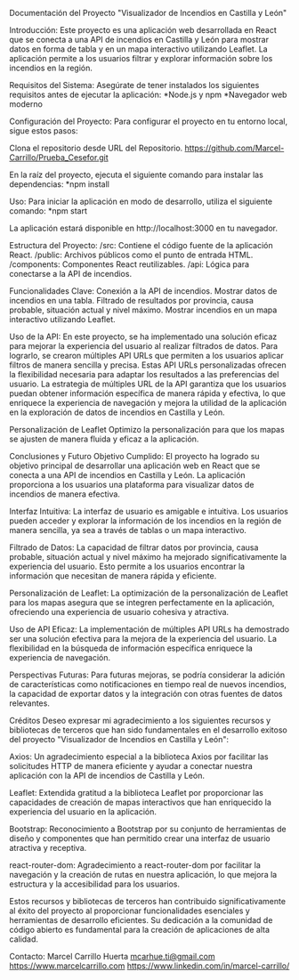 Documentación del Proyecto "Visualizador de Incendios en Castilla y León"

Introducción:
Este proyecto es una aplicación web desarrollada en React que se conecta a una API de incendios en Castilla y León para mostrar datos en forma de tabla y en un mapa interactivo utilizando Leaflet. 
La aplicación permite a los usuarios filtrar y explorar información sobre los incendios en la región.

Requisitos del Sistema:
Asegúrate de tener instalados los siguientes requisitos antes de ejecutar la aplicación:
*Node.js y npm
*Navegador web moderno

Configuración del Proyecto:
Para configurar el proyecto en tu entorno local, sigue estos pasos:

Clona el repositorio desde URL del Repositorio.
https://github.com/Marcel-Carrillo/Prueba_Cesefor.git

En la raíz del proyecto, ejecuta el siguiente comando para instalar las dependencias:
*npm install

Uso:
Para iniciar la aplicación en modo de desarrollo, utiliza el siguiente comando:
*npm start

La aplicación estará disponible en http://localhost:3000 en tu navegador.

Estructura del Proyecto:
/src: Contiene el código fuente de la aplicación React.
/public: Archivos públicos como el punto de entrada HTML.
/components: Componentes React reutilizables.
/api: Lógica para conectarse a la API de incendios.

Funcionalidades Clave:
Conexión a la API de incendios.
Mostrar datos de incendios en una tabla.
Filtrado de resultados por provincia, causa probable, situación actual y nivel máximo.
Mostrar incendios en un mapa interactivo utilizando Leaflet.

Uso de la API:
En este proyecto, se ha implementado una solución eficaz para mejorar la experiencia del usuario al realizar filtrados de datos. 
Para lograrlo, se crearon múltiples API URLs que permiten a los usuarios aplicar filtros de manera sencilla y precisa. 
Estas API URLs personalizadas ofrecen la flexibilidad necesaria para adaptar los resultados a las preferencias del usuario. 
La estrategia de múltiples URL de la API garantiza que los usuarios puedan obtener información específica de manera rápida y efectiva, 
lo que enriquece la experiencia de navegación y mejora la utilidad de la aplicación en la exploración de datos de incendios en Castilla y León.

Personalización de Leaflet
Optimizo la personalización para que los mapas se ajusten de manera fluida y eficaz a la aplicación.

Conclusiones y Futuro
Objetivo Cumplido: El proyecto ha logrado su objetivo principal de desarrollar una aplicación web en React que se conecta a una API de incendios en Castilla y León. 
La aplicación proporciona a los usuarios una plataforma para visualizar datos de incendios de manera efectiva.

Interfaz Intuitiva: La interfaz de usuario es amigable e intuitiva. Los usuarios pueden acceder y explorar la información de los incendios en la región de manera sencilla, 
ya sea a través de tablas o un mapa interactivo.

Filtrado de Datos: La capacidad de filtrar datos por provincia, causa probable, situación actual y nivel máximo ha mejorado significativamente la experiencia del usuario. 
Esto permite a los usuarios encontrar la información que necesitan de manera rápida y eficiente.

Personalización de Leaflet: La optimización de la personalización de Leaflet para los mapas asegura que se integren perfectamente en la aplicación, 
ofreciendo una experiencia de usuario cohesiva y atractiva.

Uso de API Eficaz: La implementación de múltiples API URLs ha demostrado ser una solución efectiva para la mejora de la experiencia del usuario. 
La flexibilidad en la búsqueda de información específica enriquece la experiencia de navegación.

Perspectivas Futuras: Para futuras mejoras, se podría considerar la adición de características como notificaciones en tiempo real de nuevos incendios, 
la capacidad de exportar datos y la integración con otras fuentes de datos relevantes.

Créditos
Deseo expresar mi agradecimiento a los siguientes recursos y bibliotecas de terceros que han sido fundamentales en el desarrollo exitoso del proyecto "Visualizador de Incendios en Castilla y León":

Axios: Un agradecimiento especial a la biblioteca Axios por facilitar las solicitudes HTTP de manera eficiente y ayudar a conectar nuestra aplicación con la API de incendios de Castilla y León.

Leaflet: Extendida gratitud a la biblioteca Leaflet por proporcionar las capacidades de creación de mapas interactivos que han enriquecido la experiencia del usuario en la aplicación.

Bootstrap: Reconocimiento a Bootstrap por su conjunto de herramientas de diseño y componentes que han permitido crear una interfaz de usuario atractiva y receptiva.

react-router-dom: Agradecimiento a react-router-dom por facilitar la navegación y la creación de rutas en nuestra aplicación, lo que mejora la estructura y la accesibilidad para los usuarios.

Estos recursos y bibliotecas de terceros han contribuido significativamente al éxito del proyecto al proporcionar funcionalidades esenciales y herramientas de desarrollo eficientes. 
Su dedicación a la comunidad de código abierto es fundamental para la creación de aplicaciones de alta calidad.

Contacto:
Marcel Carrillo Huerta
mcarhue.ti@gmail.com
https://www.marcelcarrillo.com
https://www.linkedin.com/in/marcel-carrillo/
